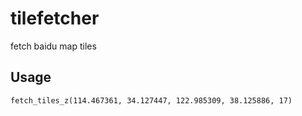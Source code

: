 # tilefetcher
fetch baidu map tiles

## Usage
```
fetch_tiles_z(114.467361, 34.127447, 122.985309, 38.125886, 17)
```
